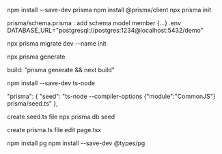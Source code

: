 npm install --save-dev prisma
npm install @prisma/client
npx prisma init

prisma/schema.prisma : add schema model member {...}
.env DATABASE_URL="postgresql://postgres:1234@localhost:5432/demo"

npx prisma migrate dev --name init

npx prisma generate

build: "prisma generate && next build"

npm install --save-dev ts-node

  "prisma": {
    "seed": "ts-node --compiler-options {\"module\":\"CommonJS\"} prisma/seed.ts"
  },

create seed.ts file
npx prisma db seed

create prisma.ts file
edit page.tsx


npm install pg
npm install --save-dev @types/pg

